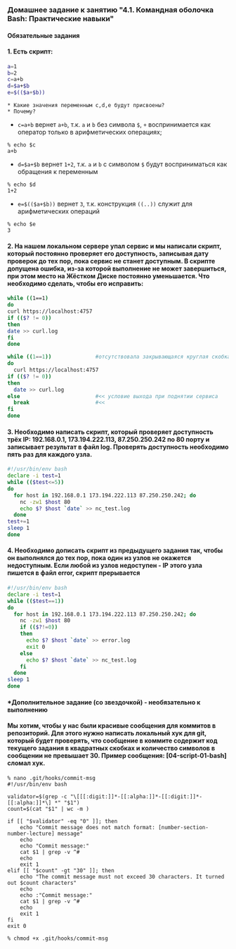### Домашнее задание к занятию "4.1. Командная оболочка Bash: Практические навыки"

#### Обязательные задания

#### 1. Есть скрипт:
```bash
a=1
b=2
c=a+b
d=$a+$b
e=$(($a+$b))
```
	* Какие значения переменным c,d,e будут присвоены?
	* Почему?
- `c=a+b` вернет `a+b`, т.к. `a` и `b` без символа `$`, `+` воспринимается как оператор только в арифметических операциях;
```shell
% echo $c
a+b
```
- `d=$a+$b` вернет `1+2`, т.к. `a` и `b` с символом `$` будут восприниматься как обращения к переменным
```shell
% echo $d
1+2
```
- `e=$(($a+$b))` вернет `3`, т.к. конструкция `((..))` служит для арифметических операций
```shell
% echo $e
3
```

#### 2. На нашем локальном сервере упал сервис и мы написали скрипт, который постоянно проверяет его доступность, записывая дату проверок до тех пор, пока сервис не станет доступным. В скрипте допущена ошибка, из-за которой выполнение не может завершиться, при этом место на Жёстком Диске постоянно уменьшается. Что необходимо сделать, чтобы его исправить:
```bash
while ((1==1)
do
curl https://localhost:4757
if (($? != 0))
then
date >> curl.log
fi
done
```
```bash
while ((1==1))              #отсутствовала закрывающаяся круглая скобка
do
  curl https://localhost:4757
if (($? != 0))
then
  date >> curl.log
else                        #<< условие выхода при поднятии сервиса
  break                     #<<
fi
done
```
#### 3. Необходимо написать скрипт, который проверяет доступность трёх IP: 192.168.0.1, 173.194.222.113, 87.250.250.242 по 80 порту и записывает результат в файл log. Проверять доступность необходимо пять раз для каждого узла.
```bash
#!/usr/bin/env bash
declare -i test=1
while (($test<=5))
do
  for host in 192.168.0.1 173.194.222.113 87.250.250.242; do
    nc -zw1 $host 80
    echo $? $host `date` >> nc_test.log
  done
test+=1
sleep 1
done
```
#### 4. Необходимо дописать скрипт из предыдущего задания так, чтобы он выполнялся до тех пор, пока один из узлов не окажется недоступным. Если любой из узлов недоступен - IP этого узла пишется в файл error, скрипт прерывается
```bash
#!/usr/bin/env bash
declare -i test=1
while (($test==1))
do
  for host in 192.168.0.1 173.194.222.113 87.250.250.242; do
    nc -zw1 $host 80
    if (($?!=0))
    then
      echo $? $host `date` >> error.log
      exit 0
    else
      echo $? $host `date` >> nc_test.log
    fi
  done
sleep 1
done
```
#### *Дополнительное задание (со звездочкой) - необязательно к выполнению

#### Мы хотим, чтобы у нас были красивые сообщения для коммитов в репозиторий. Для этого нужно написать локальный хук для git, который будет проверять, что сообщение в коммите содержит код текущего задания в квадратных скобках и количество символов в сообщении не превышает 30. Пример сообщения: \[04-script-01-bash\] сломал хук.
```shell
% nano .git/hooks/commit-msg
#!/usr/bin/env bash 

validator=$(grep -c "\[[[:digit:]]*-[[:alpha:]]*-[[:digit:]]*-[[:alpha:]]*\] *" "$1")
count=$(cat "$1" | wc -m )

if [[ "$validator" -eq "0" ]]; then 
    echo "Commit message does not match format: [number-section-number-lecture] message"
    echo 
    echo "Commit message:"
    cat $1 | grep -v ^#
    echo
    exit 1
elif [[ "$count" -gt "30" ]]; then 
    echo "The commit message must not exceed 30 characters. It turned out $count characters"
    echo 
    echo :"Commit message:"
    cat $1 | grep -v ^#
    echo
    exit 1
fi
exit 0
```
```shell
% chmod +x .git/hooks/commit-msg
```